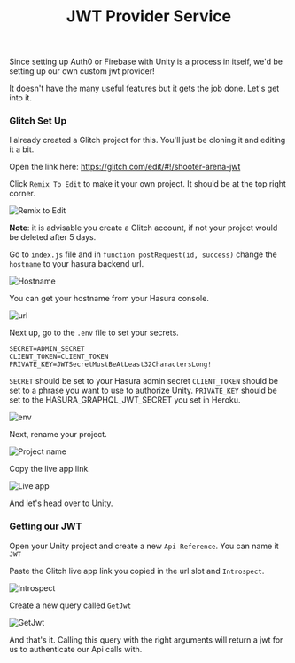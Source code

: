 ﻿---
title: "JWT Provider Service"
metaTitle: "JWT Provider Service | GraphQL Unity Hasura Tutorial"
metaDescription: "Creating a simple Glitch project to handle jwt provision"
---

Since setting up Auth0 or Firebase with Unity is a process in itself, we'd be setting up our own custom jwt provider!

It doesn't have the many useful features but it gets the job done. Let's get into it.

### Glitch Set Up

I already created a Glitch project for this. You'll just be cloning it and editing it a bit.

Open the link here:  https://glitch.com/edit/#!/shooter-arena-jwt

Click `Remix To Edit` to make it your own project. It should be at the top right corner.

![Remix to Edit](https://graphql-engine-cdn.hasura.io/learn-hasura/assets/graphql-unity/authentication/remix.jpg)

**Note**: it is advisable you create a Glitch account, if not your project would be deleted after 5 days.

Go to `index.js` file and in `function postRequest(id, success)` change the `hostname` to your hasura backend url.

![Hostname](https://graphql-engine-cdn.hasura.io/learn-hasura/assets/graphql-unity/authentication/url-change.jpg)

You can get your hostname from your Hasura console.

![url](https://graphql-engine-cdn.hasura.io/learn-hasura/assets/graphql-unity/authentication/url.jpg)

Next up, go to the `.env` file to set your secrets.

```text
SECRET=ADMIN_SECRET
CLIENT_TOKEN=CLIENT_TOKEN
PRIVATE_KEY=JWTSecretMustBeAtLeast32CharactersLong!
```

`SECRET` should be set to your Hasura admin secret
`CLIENT_TOKEN` should be set to a phrase you want to use to authorize Unity.
`PRIVATE_KEY` should be set to the HASURA_GRAPHQL_JWT_SECRET you set in Heroku.

![env](https://graphql-engine-cdn.hasura.io/learn-hasura/assets/graphql-unity/authentication/env.jpg)

Next, rename your project.

![Project name](https://graphql-engine-cdn.hasura.io/learn-hasura/assets/graphql-unity/authentication/rename-glitch.jpg)

Copy the live app link.

![Live app](https://graphql-engine-cdn.hasura.io/learn-hasura/assets/graphql-unity/authentication/share-live-app.jpg)

And let's head over to Unity.

### Getting our JWT

Open your Unity project and create a new `Api Reference`. You can name it `JWT`

Paste the Glitch live app link you copied in the url slot and `Introspect`.

![Introspect](https://graphql-engine-cdn.hasura.io/learn-hasura/assets/graphql-unity/authentication/jwt-api-reference.jpg)

Create a new query called `GetJwt`

![GetJwt](https://graphql-engine-cdn.hasura.io/learn-hasura/assets/graphql-unity/authentication/get-jwt.jpg)

And that's it. Calling this query with the right arguments will return a jwt for us to authenticate our Api calls with.